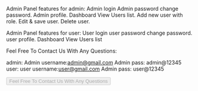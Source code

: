 
Admin Panel features for admin:
Admin login
Admin password change password.
Admin profile.
Dashboard View
Users list.
Add new user with role.
Edit & save user.
Delete user.

Admin Panel features for user:
User login
user password change password.
user profile.
Dashboard View
Users list

Feel Free To Contact Us With Any Questions: 

admin:
Admin username:admin@gmail.com 
Admin pass: admin@12345
user:
user username:user@gmail.com
Admin pass: user@12345

 <a href="https://hasanrabiul.com/">
   <button disabled="disabled" >Feel Free To Contact Us With Any Questions</button>
 </a>  
